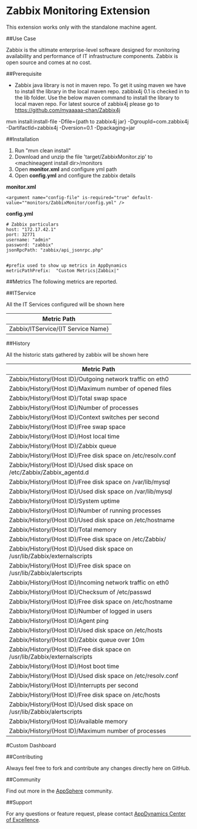 # Zabbix Monitoring Extension

This extension works only with the standalone machine agent.

##Use Case

Zabbix is the ultimate enterprise-level software designed for monitoring availability and performance of IT infrastructure components. Zabbix is open source and comes at no cost.

##Prerequisite

- Zabbix java library is not in maven repo. To get it using maven we have to install the library in the local maven repo. zabbix4j 0.1 is checked in to the lib folder. Use the below maven command to install the library to local maven repo. For latest source of zabbix4j please go to https://github.com/myaaaaa-chan/Zabbix4j

mvn install:install-file -Dfile={path to zabbix4j jar} -DgroupId=com.zabbix4j -DartifactId=zabbix4j -Dversion=0.1 -Dpackaging=jar

##Installation

1. Run "mvn clean install"
2. Download and unzip the file 'target/ZabbixMonitor.zip' to \<machineagent install dir\>/monitors
3. Open <b>monitor.xml</b> and configure yml path
4. Open <b>config.yml</b> and configure the zabbix details

<b>monitor.xml</b>
~~~
<argument name="config-file" is-required="true" default-value=""monitors/ZabbixMonitor/config.yml" />
~~~

<b>config.yml</b>
~~~
# Zabbix particulars
host: "172.17.42.1"
port: 32771
username: "admin"
password: "zabbix"
jsonRpcPath: "zabbix/api_jsonrpc.php"


#prefix used to show up metrics in AppDynamics
metricPathPrefix:  "Custom Metrics|Zabbix|"
~~~

##Metrics
The following metrics are reported.

##ITService

All the IT Services configured will be shown here 

| Metric Path  |
|----------------|
| Zabbix/ITService/{IT Service Name} |

##History

All the historic stats gathered by zabbix will be shown here 

| Metric Path  |
|----------------|
| Zabbix/History/{Host ID}/Outgoing network traffic on eth0 |
| Zabbix/History/{Host ID}/Maximum number of opened files |
| Zabbix/History/{Host ID}/Total swap space |
| Zabbix/History/{Host ID}/Number of processes |
| Zabbix/History/{Host ID}/Context switches per second |
| Zabbix/History/{Host ID}/Free swap space |
| Zabbix/History/{Host ID}/Host local time |
| Zabbix/History/{Host ID}/Zabbix queue |
| Zabbix/History/{Host ID}/Free disk space on /etc/resolv.conf |
| Zabbix/History/{Host ID}/Used disk space on /etc/Zabbix/Zabbix_agentd.d |
| Zabbix/History/{Host ID}/Free disk space on /var/lib/mysql |
| Zabbix/History/{Host ID}/Used disk space on /var/lib/mysql |
| Zabbix/History/{Host ID}/System uptime |
| Zabbix/History/{Host ID}/Number of running processes |
| Zabbix/History/{Host ID}/Used disk space on /etc/hostname |
| Zabbix/History/{Host ID}/Total memory |
| Zabbix/History/{Host ID}/Free disk space on /etc/Zabbix/|Zabbix_agentd.d |
| Zabbix/History/{Host ID}/Used disk space on /usr/lib/Zabbix/externalscripts |
| Zabbix/History/{Host ID}/Free disk space on /usr/lib/Zabbix/alertscripts |
| Zabbix/History/{Host ID}/Incoming network traffic on eth0 |
| Zabbix/History/{Host ID}/Checksum of /etc/passwd |
| Zabbix/History/{Host ID}/Free disk space on /etc/hostname |
| Zabbix/History/{Host ID}/Number of logged in users |
| Zabbix/History/{Host ID}/Agent ping |
| Zabbix/History/{Host ID}/Used disk space on /etc/hosts |
| Zabbix/History/{Host ID}/Zabbix queue over 10m |
| Zabbix/History/{Host ID}/Free disk space on /usr/lib/Zabbix/externalscripts |
| Zabbix/History/{Host ID}/Host boot time |
| Zabbix/History/{Host ID}/Used disk space on /etc/resolv.conf |
| Zabbix/History/{Host ID}/Interrupts per second |
| Zabbix/History/{Host ID}/Free disk space on /etc/hosts |
| Zabbix/History/{Host ID}/Used disk space on /usr/lib/Zabbix/alertscripts |
| Zabbix/History/{Host ID}/Available memory |
| Zabbix/History/{Host ID}/Maximum number of processes |
 


#Custom Dashboard
![]()

##Contributing

Always feel free to fork and contribute any changes directly here on GitHub.

##Community

Find out more in the [AppSphere]() community.

##Support

For any questions or feature request, please contact [AppDynamics Center of Excellence](mailto:help@appdynamics.com).
